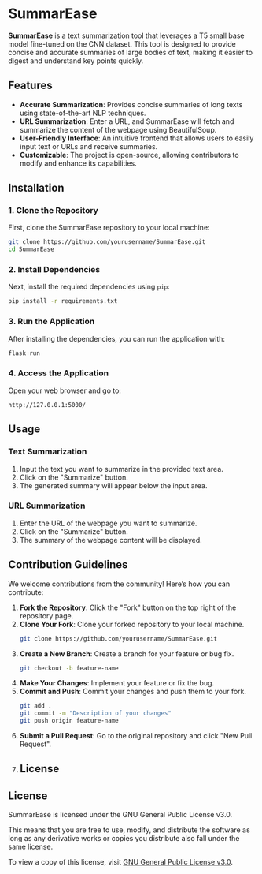# SummarEase

**SummarEase** is a text summarization tool that leverages a T5 small base model fine-tuned on the CNN dataset. This tool is designed to provide concise and accurate summaries of large bodies of text, making it easier to digest and understand key points quickly.

## Features

- **Accurate Summarization**: Provides concise summaries of long texts using state-of-the-art NLP techniques.
- **URL Summarization**: Enter a URL, and SummarEase will fetch and summarize the content of the webpage using BeautifulSoup.
- **User-Friendly Interface**: An intuitive frontend that allows users to easily input text or URLs and receive summaries.
- **Customizable**: The project is open-source, allowing contributors to modify and enhance its capabilities.

## Installation

### 1. Clone the Repository

First, clone the SummarEase repository to your local machine:

```bash
git clone https://github.com/yourusername/SummarEase.git
cd SummarEase
```

### 2. Install Dependencies

Next, install the required dependencies using `pip`:

```bash
pip install -r requirements.txt
```

### 3. Run the Application

After installing the dependencies, you can run the application with:

```bash
flask run
```

### 4. Access the Application

Open your web browser and go to:

```
http://127.0.0.1:5000/
```

## Usage

### Text Summarization

1. Input the text you want to summarize in the provided text area.
2. Click on the "Summarize" button.
3. The generated summary will appear below the input area.

### URL Summarization

1. Enter the URL of the webpage you want to summarize.
2. Click on the "Summarize" button.
3. The summary of the webpage content will be displayed.

## Contribution Guidelines

We welcome contributions from the community! Here’s how you can contribute:

1. **Fork the Repository**: Click the "Fork" button on the top right of the repository page.
2. **Clone Your Fork**: Clone your forked repository to your local machine.
   ```bash
   git clone https://github.com/yourusername/SummarEase.git
   ```
3. **Create a New Branch**: Create a branch for your feature or bug fix.
   ```bash
   git checkout -b feature-name
   ```
4. **Make Your Changes**: Implement your feature or fix the bug.
5. **Commit and Push**: Commit your changes and push them to your fork.
   ```bash
   git add .
   git commit -m "Description of your changes"
   git push origin feature-name
   ```
6. **Submit a Pull Request**: Go to the original repository and click "New Pull Request".
7. ## License
## License

SummarEase is licensed under the GNU General Public License v3.0. 

This means that you are free to use, modify, and distribute the software as long as any derivative works or copies you distribute also fall under the same license. 

To view a copy of this license, visit [GNU General Public License v3.0](https://www.gnu.org/licenses/gpl-3.0.html).





